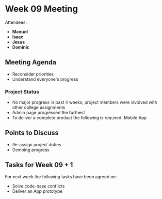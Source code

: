 # Week 09 Meeting

Attendees: 
- **Manuel**
- **Isaac**
- **Jesus**
- **Dominic**

## Meeting Agenda
- Reconsider priorities
- Understand everyone's progress

### Project Status

- No major progress in past 4 weeks; project members were involved with other college assignments
- Admin page progressed the furthest
- To deliver a complete product the following is required: Mobile App

## Points to Discuss

- Re-assign project duties
- Demoing progress

## Tasks for Week 09 + 1

For next week the following tasks have been agreed on:

- Solve code-base conflicts
- Deliver an App prototype
